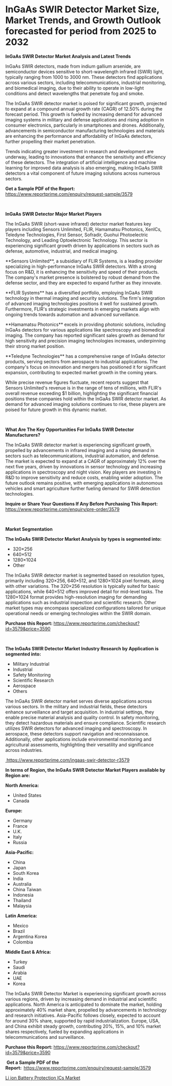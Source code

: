 <p><h1>InGaAs SWIR Detector Market Size, Market Trends, and Growth Outlook forecasted for period from 2025 to 2032</h1></p><p><strong>InGaAs SWIR Detector Market Analysis and Latest Trends</strong></p>
<p><p>InGaAs SWIR detectors, made from indium gallium arsenide, are semiconductor devices sensitive to short-wavelength infrared (SWIR) light, typically ranging from 1000 to 3000 nm. These detectors find applications across various sectors, including telecommunications, industrial monitoring, and biomedical imaging, due to their ability to operate in low-light conditions and detect wavelengths that penetrate fog and smoke.</p><p>The InGaAs SWIR detector market is poised for significant growth, projected to expand at a compound annual growth rate (CAGR) of 12.50% during the forecast period. This growth is fueled by increasing demand for advanced imaging systems in military and defense applications and rising adoption in consumer electronics, particularly in smartphones and drones. Additionally, advancements in semiconductor manufacturing technologies and materials are enhancing the performance and affordability of InGaAs detectors, further propelling their market penetration.</p><p>Trends indicating greater investment in research and development are underway, leading to innovations that enhance the sensitivity and efficiency of these detectors. The integration of artificial intelligence and machine learning for improved data analysis is also emerging, making InGaAs SWIR detectors a vital component of future imaging solutions across numerous sectors.</p></p>
<p><strong>Get a Sample PDF of the Report:&nbsp;</strong> <a href="https://www.reportprime.com/enquiry/request-sample/3579?utm_campaign=2526&utm_medium=2&utm_source=Github&utm_content=ia&utm_term=18032025&utm_id=ingaas-swir-detector">https://www.reportprime.com/enquiry/request-sample/3579</a></p>
<p>&nbsp;</p>
<p><strong>InGaAs SWIR Detector Major Market Players</strong></p>
<p><p>The InGaAs SWIR (short-wave infrared) detector market features key players including Sensors Unlimited, FLIR, Hamamatsu Photonics, XenICs, Teledyne Technologies, First Sensor, Sofradir, Guohui Photoelectric Technology, and Leading Optoelectronic Technology. This sector is experiencing significant growth driven by applications in sectors such as defense, automotive, industrial, and medical imaging.</p><p>**Sensors Unlimited**, a subsidiary of FLIR Systems, is a leading provider specializing in high-performance InGaAs SWIR detectors. With a strong focus on R&D, it is enhancing the sensitivity and speed of their products. The company's market presence is bolstered by robust demand from the defense sector, and they are expected to expand further as they innovate.</p><p>**FLIR Systems** has a diversified portfolio, employing InGaAs SWIR technology in thermal imaging and security solutions. The firm's integration of advanced imaging technologies positions it well for sustained growth. Furthermore, FLIR's strategic investments in emerging markets align with ongoing trends towards automation and advanced surveillance.</p><p>**Hamamatsu Photonics** excels in providing photonic solutions, including InGaAs detectors for various applications like spectroscopy and biomedical imaging. The company has reported significant sales growth as demand for high sensitivity and precision imaging technologies increases, underpinning their strong market position.</p><p>**Teledyne Technologies** has a comprehensive range of InGaAs detector products, serving sectors from aerospace to industrial applications. The company's focus on innovation and mergers has positioned it for significant expansion, contributing to expected market growth in the coming years.</p><p>While precise revenue figures fluctuate, recent reports suggest that Sensors Unlimited's revenue is in the range of tens of millions, with FLIR's overall revenue exceeding $1 billion, highlighting the significant financial positions these companies hold within the InGaAs SWIR detector market. As demand for advanced imaging solutions continues to rise, these players are poised for future growth in this dynamic market.</p></p>
<p>&nbsp;</p>
<p><strong>What Are The Key Opportunities For InGaAs SWIR Detector Manufacturers?</strong></p>
<p><p>The InGaAs SWIR detector market is experiencing significant growth, propelled by advancements in infrared imaging and a rising demand in sectors such as telecommunications, industrial automation, and defense. The market is expected to expand at a CAGR of approximately 12% over the next five years, driven by innovations in sensor technology and increasing applications in spectroscopy and night vision. Key players are investing in R&D to improve sensitivity and reduce costs, enabling wider adoption. The future outlook remains positive, with emerging applications in autonomous vehicles and smart agriculture further fueling demand for SWIR detection technologies.</p></p>
<p><strong>Inquire or Share Your Questions If Any Before Purchasing This Report:</strong> <a href="https://www.reportprime.com/enquiry/pre-order/3579?utm_campaign=2526&utm_medium=2&utm_source=Github&utm_content=ia&utm_term=18032025&utm_id=ingaas-swir-detector">https://www.reportprime.com/enquiry/pre-order/3579</a></p>
<p>&nbsp;</p>
<p><strong>Market Segmentation</strong></p>
<p><strong>The InGaAs SWIR Detector Market Analysis by types is segmented into:</strong></p>
<p><ul><li>320×256</li><li>640×512</li><li>1280×1024</li><li>Other</li></ul></p>
<p><p>The InGaAs SWIR detector market is segmented based on resolution types, primarily including 320×256, 640×512, and 1280×1024 pixel formats, along with other variations. The 320×256 resolution is typically suited for basic applications, while 640×512 offers improved detail for mid-level tasks. The 1280×1024 format provides high-resolution imaging for demanding applications such as industrial inspection and scientific research. Other market types may encompass specialized configurations tailored for unique operational needs or emerging technologies within the SWIR domain.</p></p>
<p><strong>Purchase this Report:&nbsp;</strong><a href="https://www.reportprime.com/checkout?id=3579&price=3590&utm_campaign=2526&utm_medium=2&utm_source=Github&utm_content=ia&utm_term=18032025&utm_id=ingaas-swir-detector">https://www.reportprime.com/checkout?id=3579&price=3590</a></p>
<p>&nbsp;</p>
<p><strong>The InGaAs SWIR Detector Market Industry Research by Application is segmented into:</strong></p>
<p><ul><li>Military Industrial</li><li>Industrial</li><li>Safety Monitoring</li><li>Scientific Research</li><li>Aerospace</li><li>Others</li></ul></p>
<p><p>The InGaAs SWIR detector market serves diverse applications across various sectors. In the military and industrial fields, these detectors enhance surveillance and target acquisition. In industrial settings, they enable precise material analysis and quality control. In safety monitoring, they detect hazardous materials and ensure compliance. Scientific research utilizes SWIR detectors for advanced imaging and spectroscopy. In aerospace, these detectors support navigation and reconnaissance. Additionally, other applications include environmental monitoring and agricultural assessments, highlighting their versatility and significance across industries.</p></p>
<p><a href="https://www.reportprime.com/ingaas-swir-detector-r3579?utm_campaign=2526&utm_medium=2&utm_source=Github&utm_content=ia&utm_term=18032025&utm_id=ingaas-swir-detector">&nbsp;https://www.reportprime.com/ingaas-swir-detector-r3579</a></p>
<p><strong>In terms of Region, the InGaAs SWIR Detector Market Players available by Region are:</strong></p>
<p>
    <p> <strong> North America: </strong>
        <ul>
            <li>United States</li>
            <li>Canada</li>
        </ul>
        </p> 
    <p> <strong> Europe: </strong>
        <ul>
            <li>Germany</li>
            <li>France</li>
            <li>U.K.</li>
            <li>Italy</li>
            <li>Russia</li>
        </ul>
        </p> 
    <p> <strong> Asia-Pacific: </strong>
        <ul>
            <li>China</li>
            <li>Japan</li>
            <li>South Korea</li>
            <li>India</li>
            <li>Australia</li>
            <li>China Taiwan</li>
            <li>Indonesia</li>
            <li>Thailand</li>
            <li>Malaysia</li>
        </ul>
        </p> 
    <p> <strong> Latin America: </strong>
        <ul>
            <li>Mexico</li>
            <li>Brazil</li>
            <li>Argentina Korea</li>
            <li>Colombia</li>
        </ul>
        </p> 
    <p> <strong> Middle East & Africa: </strong>
        <ul>
            <li>Turkey</li>
            <li>Saudi</li>
            <li>Arabia</li>
            <li>UAE</li>
            <li>Korea</li>
        </ul>
    </p>
    </p>
<p><p>The InGaAs SWIR Detector Market is experiencing significant growth across various regions, driven by increasing demand in industrial and scientific applications. North America is anticipated to dominate the market, holding approximately 40% market share, propelled by advancements in technology and research initiatives. Asia-Pacific follows closely, expected to account for around 30% share, supported by rapid industrialization. Europe, USA, and China exhibit steady growth, contributing 20%, 15%, and 10% market shares respectively, fueled by expanding applications in telecommunications and surveillance.</p></p>
<p><strong>Purchase this Report: </strong><a href="https://www.reportprime.com/checkout?id=3579&price=3590&utm_campaign=2526&utm_medium=2&utm_source=Github&utm_content=ia&utm_term=18032025&utm_id=ingaas-swir-detector">https://www.reportprime.com/checkout?id=3579&price=3590</a></p>
<p>&nbsp;<strong>Get a Sample PDF of the Report:&nbsp;&nbsp;</strong><a href="https://www.reportprime.com/enquiry/request-sample/3579?utm_campaign=2526&utm_medium=2&utm_source=Github&utm_content=ia&utm_term=18032025&utm_id=ingaas-swir-detector">https://www.reportprime.com/enquiry/request-sample/3579</a></p>
<p><strong></strong></p>
<p><p><a href="https://github.com/buenayankobl/Market-Research-Report-List-1/blob/main/li-ion-battery-protection-ics-market.md?utm_campaign=2526&utm_medium=2&utm_source=Github&utm_content=ia&utm_term=18032025&utm_id=ingaas-swir-detector">Li ion Battery Protection ICs Market</a></p></p>